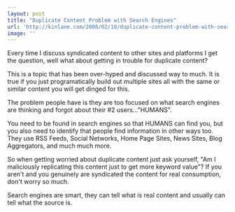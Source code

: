 ```yaml
---
layout: post
title: "Duplicate Content Problem with Search Engines"
url: 'http://kinlane.com/2008/02/18/duplicate-content-problem-with-search-engines/'
image: ''
---
```


Every time I discuss syndicated content to other sites and platforms I get the question, well what about getting in trouble for duplicate content?

This is a topic that has been over-hyped and discussed way to much. It is true if you just programatically build out multiple sites all with the same or similar content you will get dinged for this.

The problem people have is they are too focused on what search engines are thinking and forgot about their #2 users..."HUMANS".

You need to be found in search engines so that HUMANS can find you, but you also need to identify that people find information in other ways too. They use RSS Feeds, Social Networks, Home Page Sites, News Sites, Blog Aggregators, and much much more.

So when getting worried about duplicate content just ask yourself, "Am I maliciously replicating this content just to get more keyword value"? If you aren't and you genuinely are syndicated the content for real consumption, don't worry so much.

Search engines are smart, they can tell what is real content and usually can tell what the source is.